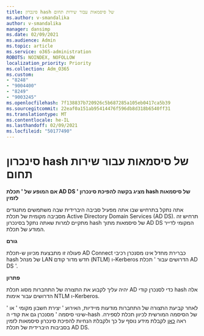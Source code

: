 ```yaml
---
title: סינכרון hash של סיסמאות עבור שירות תחום
ms.author: v-smandalika
author: v-smandalika
manager: dansimp
ms.date: 02/09/2021
ms.audience: Admin
ms.topic: article
ms.service: o365-administration
ROBOTS: NOINDEX, NOFOLLOW
localization_priority: Priority
ms.collection: Adm_O365
ms.custom:
- "8248"
- "9004400"
- "8249"
- "9003245"
ms.openlocfilehash: 7f138837b720926c5b687285a105eb0417ca5b39
ms.sourcegitcommit: 22eaf0a151ab95414476f596db8d318b6540ff31
ms.translationtype: MT
ms.contentlocale: he-IL
ms.lasthandoff: 02/09/2021
ms.locfileid: "50177490"
---
```

# <a name="password-hash-synchronization-for-domain-service"></a>סינכרון hash של סיסמאות עבור שירות תחום

**אם המופע של ' תכלת AD DS ' מציג בקשה להפיכת סינכרון hash של סיסמאות לזמין**

אתה נתקל בתרחיש שבו אתה מפעיל סביבה היברידית שבה משתמשים מתנגדים מסביבה מקומית של תכלת Active Directory Domain Services (AD DS). תרחיש זה מתקיים למרות שאתה נתקל בסינכרון hash של סיסמאות מתוך AD DS המקומי לדייר המודע של תכלת.

**גורם**

פעולה זו מתבצעת מכיוון ש-תכלת AD Connect כברירת מחדל אינו מסנכרן רכיבי hash של מנהל LAN חדש מדור קודם (NTLM) ו-Kerberos הדרושים עבור ' תכלת AD DS '.

**פתרון** 

יהיה עליך לקבוע את התצורה של התחברות מסוג תכלת AD כדי לסנכרן קודי hash אלה הדרושים עבור אימות NTLM ו-Kerberos.

לאחר קביעת התצורה של התחברות מודעות מיידיות, האירוע ' יצירת חשבון מקומי ' או ' שינוי סיסמה ' מסנכרן גם את קודי ה-hash של הסיסמה המורשית לכיוון תכלת לספירה. ראה [כאן](https://docs.microsoft.com/azure/active-directory-domain-services/tutorial-configure-password-hash-sync) לקבלת מידע נוסף על כך ולקבלת הנחיות להפיכת סינכרון סיסמאות לזמין בסביבות היברידית של תכלת AD DS.